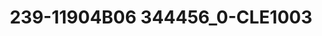 ---
title: 239-11904B06 344456_0-CLE1003
image: 239-11904B06 344456_0-CLE1003.jpg
brand: thumbs
layout: vestito
---